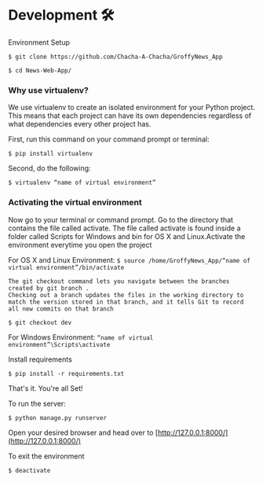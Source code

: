 
# Development 🛠

Environment Setup

`$ git clone https://github.com/Chacha-A-Chacha/GroffyNews_App`

`$ cd News-Web-App/`

### Why use virtualenv?
We use virtualenv to create an isolated environment for your Python project. 
This means that each project can have its own dependencies regardless of what dependencies every other project has.

First, run this command on your command prompt or terminal:

`$ pip install virtualenv`

Second, do the following:

`$ virtualenv “name of virtual environment”`

### Activating the virtual environment

Now go to your terminal or command prompt. Go to the directory that contains the file called activate. 
The file called activate is found inside a folder called Scripts for Windows and bin for OS X and Linux.Activate the environment everytime you open the project

For OS X and Linux Environment:
`$ source /home/GroffyNews_App/“name of virtual environment”/bin/activate`

    The git checkout command lets you navigate between the branches created by git branch . 
    Checking out a branch updates the files in the working directory to match the version stored in that branch, and it tells Git to record all new commits on that branch

`$ git checkout dev`

For Windows Environment:
`“name of virtual environment”\Scripts\activate`

Install requirements

`$ pip install -r requirements.txt`

That's it. You're all Set!

To run the server:

`$ python manage.py runserver`

Open your desired browser and head over to [http://127.0.0.1:8000/](http://127.0.0.1:8000/)

To exit the environment

`$ deactivate `

